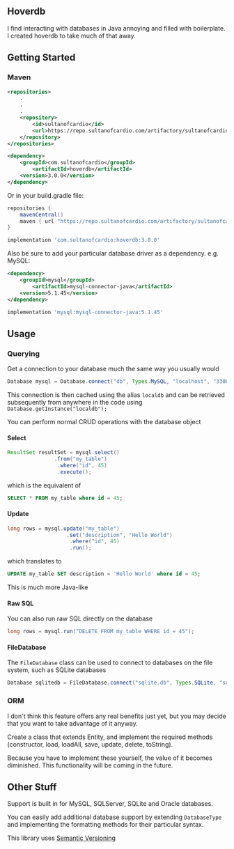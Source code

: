 ## Hoverdb

I find interacting with databases in Java annoying and filled with boilerplate. I created hoverdb to take much of that 
away.

## Getting Started

### Maven

```xml
<repositories>
    .
    .
    .
    <repository>
        <id>sultanofcardio</id>
        <url>https://repo.sultanofcardio.com/artifactory/sultanofcardio</url>
    </repository>
</repositories>

<dependency>
    <groupId>com.sultanofcardio</groupId>
        <artifactId>hoverdb</artifactId>
    <version>3.0.0</version>
</dependency>
```
Or in your build.gradle file:
```groovy
repositories {
    mavenCentral()
    maven { url "https://repo.sultanofcardio.com/artifactory/sultanofcardio" }
}

implementation 'com.sultanofcardio:hoverdb:3.0.0'
``` 

Also be sure to add your particular database driver as a dependency. e.g. MySQL:
```xml
<dependency>
    <groupId>mysql</groupId>
        <artifactId>mysql-connector-java</artifactId>
    <version>5.1.45</version>
</dependency>
```
```groovy
implementation 'mysql:mysql-connector-java:5.1.45'
```

## Usage

### Querying

Get a connection to your database much the same way you usually would

```java
Database mysql = Database.connect("db", Types.MySQL, "localhost", "3306", "root", "password", "localdb");
```

This connection is then cached using the alias `localdb` and can be retrieved subsequently from anywhere in the code using `Database.getInstance("localdb");`

You can perform normal CRUD operations with the database object

#### Select
```java
ResultSet resultSet = mysql.select()
			   .from("my_table")
			    .where("id", 45)
			    .execute();
```
which is the equivalent of
```sql
SELECT * FROM my_table where id = 45;
```

#### Update
```java
long rows = mysql.update("my_table")
                   .set("description", "Hello World")
                    .where("id", 45)
                    .run();
```
which translates to
```sql
UPDATE my_table SET description = 'Hello World' where id = 45;
```

This is much more Java-like

#### Raw SQL

You can also run raw SQL directly on the database
```java
long rows = mysql.run("DELETE FROM my_table WHERE id = 45");
```

#### FileDatabase

The `FileDatabase` class can be used to connect to databases on the file system, such as SQLite databases

```java
Database sqlitedb = FileDatabase.connect("sqlite.db", Types.SQLite, "sqlitedb");
```

### ORM

I don't think this feature offers any real benefits just yet, but you may decide that you want to take advantage of it 
anyway.

Create a class that extends Entity, and implement the required methods (constructor, load, loadAll, save, update, 
delete, toString).

Because you have to implement these yourself, the value of it becomes diminished. This functionality will be coming in 
the future.

## Other Stuff

Support is built in for MySQL, SQLServer, SQLite and Oracle databases. 

You can easily add additional database support by extending `DatabaseType` and implementing the formatting methods for 
their particular syntax.

This library uses [Semantic Versioning](http://semver.org/)

